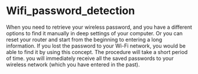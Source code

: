 # Wifi_password_detection
When you need to retrieve your wireless password, and you have a different options to find it manually in deep settings of your computer. Or you can reset your router and start from the beginning to entering a long information. If you lost the password to your Wi-Fi network, you would be able to find it by using this concept. The procedure will take a short period of time. you will immediately receive all the saved passwords to your wireless network (which you have entered in the past). 
